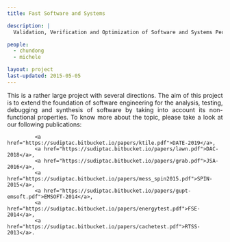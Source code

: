 ```yaml
---
title: Fast Software and Systems 

description: |
  Validation, Verification and Optimization of Software and Systems Performance.

people:
  - chundong
  - michele

layout: project
last-updated: 2015-05-05
---
```

<p style="text-align:justify">
			This is a rather large project with several directions. The aim of this project is to extend the 
			foundation of software engineering for the analysis, testing, debugging and synthesis of software 
			by taking into account its non-functional properties. To know more about the topic, please take 
			a look at our following publications: 

			 <a href="https://sudiptac.bitbucket.io/papers/ktile.pdf">DATE-2019</a>,
			 <a href="https://sudiptac.bitbucket.io/papers/lawn.pdf">DAC-2018</a>,
			 <a href="https://sudiptac.bitbucket.io/papers/grab.pdf">JSA-2016</a>,
			 <a href="https://sudiptac.bitbucket.io/papers/mess_spin2015.pdf">SPIN-2015</a>,
			 <a href="https://sudiptac.bitbucket.io/papers/gupt-emsoft.pdf">EMSOFT-2014</a>, 
			 <a href="https://sudiptac.bitbucket.io/papers/energytest.pdf">FSE-2014</a>, 
			 <a href="https://sudiptac.bitbucket.io/papers/cachetest.pdf">RTSS-2013</a>.	
			
</p>
